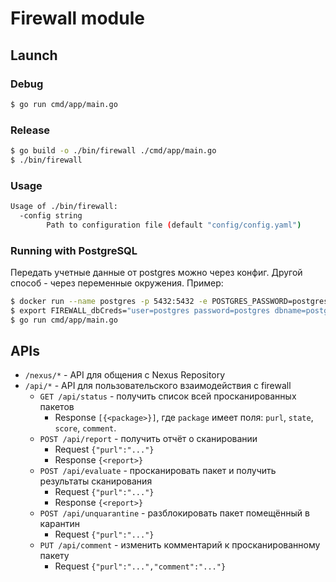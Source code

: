 # Firewall module

## Launch
### Debug
```bash
$ go run cmd/app/main.go
```

### Release
```bash
$ go build -o ./bin/firewall ./cmd/app/main.go
$ ./bin/firewall
```

### Usage
```bash
Usage of ./bin/firewall:
  -config string
        Path to configuration file (default "config/config.yaml")
```

### Running with PostgreSQL
Передать учетные данные от postgres можно через конфиг. Другой способ - через переменные окружения. Пример: 
```bash
$ docker run --name postgres -p 5432:5432 -e POSTGRES_PASSWORD=postgres -d postgres
$ export FIREWALL_dbCreds="user=postgres password=postgres dbname=postgres host=localhost port=5432 sslmode=disable" 
$ go run cmd/app/main.go
```

## APIs
* `/nexus/*` - API для общения с Nexus Repository
* `/api/*` - API для пользовательского взаимодействия с firewall
    - `GET /api/status` - получить список всей просканированных пакетов
        - Response `[{<package>}]`, где `package` имеет поля: `purl`, `state`, `score`, `comment`.  
    - `POST /api/report` - получить отчёт о сканировании
        - Request `{"purl":"..."}`
        - Response `{<report>}`
    - `POST /api/evaluate` - просканировать пакет и получить результаты сканирования
        - Request `{"purl":"..."}`
        - Response `{<report>}`
    - `POST /api/unquarantine` - разблокировать пакет помещённый в карантин
        - Request `{"purl":"..."}`
    - `PUT /api/comment` - изменить комментарий к просканированному пакету
        - Request `{"purl":"...","comment":"..."}`
